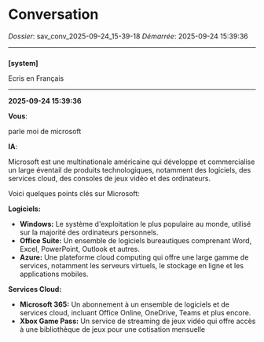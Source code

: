 # Conversation
_Dossier_: sav_conv_2025-09-24_15-39-18
_Démarrée_: 2025-09-24 15:39:36

---

###   
**[system]**


Ecris en Français


---
**2025-09-24 15:39:36**

**Vous**:

parle moi de microsoft

**IA**:

Microsoft est une multinationale américaine qui développe et commercialise un large éventail de produits technologiques, notamment des logiciels, des services cloud, des consoles de jeux vidéo et des ordinateurs. 

Voici quelques points clés sur Microsoft:

**Logiciels:**

* **Windows:** Le système d'exploitation le plus populaire au monde, utilisé sur la majorité des ordinateurs personnels.
* **Office Suite:** Un ensemble de logiciels bureautiques comprenant Word, Excel, PowerPoint, Outlook et autres.
* **Azure:** Une plateforme cloud computing qui offre une large gamme de services, notamment les serveurs virtuels, le stockage en ligne et les applications mobiles.

**Services Cloud:**

* **Microsoft 365:** Un abonnement à un ensemble de logiciels et de services cloud, incluant Office Online, OneDrive, Teams et plus encore.
* **Xbox Game Pass:** Un service de streaming de jeux vidéo qui offre accès à une bibliothèque de jeux pour une cotisation mensuelle

